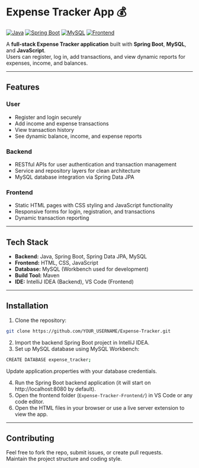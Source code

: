 # Expense Tracker App 💰

[![Java](https://img.shields.io/badge/Language-Java-orange)](https://www.java.com/)
[![Spring Boot](https://img.shields.io/badge/Framework-Spring%20Boot-brightgreen)](https://spring.io/projects/spring-boot)
[![MySQL](https://img.shields.io/badge/Database-MySQL-blue)](https://www.mysql.com/)
[![Frontend](https://img.shields.io/badge/Frontend-HTML/CSS/JS-yellow)](#)

A **full-stack Expense Tracker application** built with **Spring Boot**, **MySQL**, and **JavaScript**.  
Users can register, log in, add transactions, and view dynamic reports for expenses, income, and balances.

---

## Features

### User
- Register and login securely
- Add income and expense transactions
- View transaction history
- See dynamic balance, income, and expense reports

### Backend
- RESTful APIs for user authentication and transaction management
- Service and repository layers for clean architecture
- MySQL database integration via Spring Data JPA

### Frontend
- Static HTML pages with CSS styling and JavaScript functionality
- Responsive forms for login, registration, and transactions
- Dynamic transaction reporting

---

## Tech Stack

- **Backend:** Java, Spring Boot, Spring Data JPA, MySQL  
- **Frontend:** HTML, CSS, JavaScript  
- **Database:** MySQL (Workbench used for development)  
- **Build Tool:** Maven  
- **IDE:** IntelliJ IDEA (Backend), VS Code (Frontend)  

---

## Installation

1. Clone the repository:
```bash
git clone https://github.com/YOUR_USERNAME/Expense-Tracker.git
```
2. Import the backend Spring Boot project in IntelliJ IDEA.
3. Set up MySQL database using MySQL Workbench:
```bash
CREATE DATABASE expense_tracker;
```
  Update application.properties with your database credentials.

4. Run the Spring Boot backend application (it will start on http://localhost:8080 by default).  
5. Open the frontend folder (`Expense-Tracker-Frontend/`) in VS Code or any code editor.  
6. Open the HTML files in your browser or use a live server extension to view the app.  

---

## Contributing

Feel free to fork the repo, submit issues, or create pull requests.  
Maintain the project structure and coding style.
